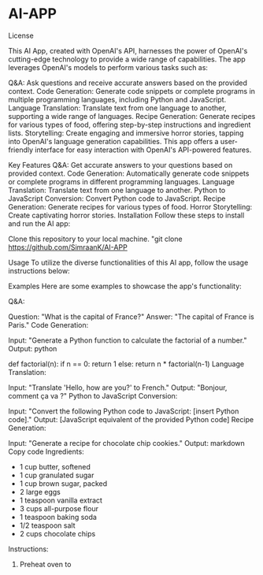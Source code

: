 # AI-APP

License

This AI App, created with OpenAI's API, harnesses the power of OpenAI's cutting-edge technology to provide a wide range of capabilities. The app leverages OpenAI's models to perform various tasks such as:

Q&A: Ask questions and receive accurate answers based on the provided context.
Code Generation: Generate code snippets or complete programs in multiple programming languages, including Python and JavaScript.
Language Translation: Translate text from one language to another, supporting a wide range of languages.
Recipe Generation: Generate recipes for various types of food, offering step-by-step instructions and ingredient lists.
Storytelling: Create engaging and immersive horror stories, tapping into OpenAI's language generation capabilities.
This app offers a user-friendly interface for easy interaction with OpenAI's API-powered features.

Key Features
Q&A: Get accurate answers to your questions based on provided context.
Code Generation: Automatically generate code snippets or complete programs in different programming languages.
Language Translation: Translate text from one language to another.
Python to JavaScript Conversion: Convert Python code to JavaScript.
Recipe Generation: Generate recipes for various types of food.
Horror Storytelling: Create captivating horror stories.
Installation
Follow these steps to install and run the AI app:

Clone this repository to your local machine.
"git clone https://github.com/SimraanK/AI-APP

Usage
To utilize the diverse functionalities of this AI app, follow the usage instructions below:


Examples
Here are some examples to showcase the app's functionality:

Q&A:

Question: "What is the capital of France?"
Answer: "The capital of France is Paris."
Code Generation:

Input: "Generate a Python function to calculate the factorial of a number."
Output:
python

def factorial(n):
    if n == 0:
        return 1
    else:
        return n * factorial(n-1)
Language Translation:

Input: "Translate 'Hello, how are you?' to French."
Output: "Bonjour, comment ça va ?"
Python to JavaScript Conversion:

Input: "Convert the following Python code to JavaScript: [insert Python code]."
Output: [JavaScript equivalent of the provided Python code]
Recipe Generation:

Input: "Generate a recipe for chocolate chip cookies."
Output:
markdown
Copy code
Ingredients:
- 1 cup butter, softened
- 1 cup granulated sugar
- 1 cup brown sugar, packed
- 2 large eggs
- 1 teaspoon vanilla extract
- 3 cups all-purpose flour
- 1 teaspoon baking soda
- 1/2 teaspoon salt
- 2 cups chocolate chips

Instructions:
1. Preheat oven to 
